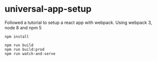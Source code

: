 # universal-app-setup
Followed a tutorial to setup a react app with webpack. Using webpack 3, node 8 and npm 5

`npm install`

```
npm run build
npm run build:prod
npm run watch-and-serve
```
